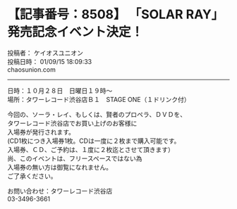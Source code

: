 # 【記事番号：8508】 「SOLAR RAY」発売記念イベント決定！

投稿者： ケイオスユニオン  
投稿日時： 01/09/15 18:09:33  
chaosunion.com

---

日時：１０月２８日　日曜日１９時～  
場所：タワーレコード渋谷店Ｂ１　STAGE ONE（１ドリンク付）  
  
  
今回の、ソーラ・レイ、もしくは、賢者のプロペラ、ＤＶＤを、  
タワーレコード渋谷店でお買い上げのお客様に  
入場券が発行されます。  
(CD1枚につき入場券1枚。CDは一度に２枚まで購入可能です。  
入場券、ＣＤ、ご予約は、１度に２枚迄とさせて頂きます）  
尚、このイベントは、フリースペースではない為  
入場券の無い方は御覧になれません。  
ご了承ください。  
  
お問い合わせ：タワーレコード渋谷店  
03-3496-3661  
